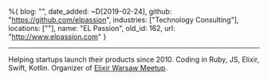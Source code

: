 %{
  blog: "",
  date_added: ~D[2019-02-24],
  github: "https://github.com/elpassion",
  industries: ["Technology Consulting"],
  locations: [""],
  name: "EL Passion",
  old_id: 162,
  url: "http://www.elpassion.com"
}

---

Helping startups launch their products since 2010. Coding in Ruby, JS, Elixir, Swift, Kotlin. Organizer of [Elixir Warsaw Meetup](http://www.meetup.com/ElixirWarsaw-Meetup/).
